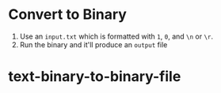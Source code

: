 # Convert to Binary

1. Use an `input.txt` which is formatted with `1`, `0`, and `\n` or `\r`.
2. Run the binary and it'll produce an `output` file
# text-binary-to-binary-file
